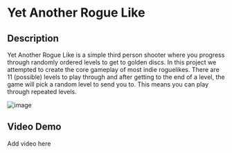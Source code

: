 # Yet Another Rogue Like
## Description
Yet Another Rogue Like is a simple third person shooter where you progress through randomly ordered levels to get to golden discs. 
In this project we attempted to create the core gameplay of most indie roguelikes. 
There are 11 (possible) levels to play through and after getting to the end of a level, the game will pick a random level to send you to. This means you can play through repeated levels.

![image](https://github.com/SNHU-CETA-CSE/Yet-Another-Rogue-Like/assets/99280713/c164ee91-afc7-4319-a4f8-82e849b10e11)

## Video Demo
Add video here


